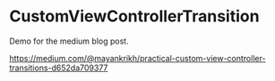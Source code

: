 # CustomViewControllerTransition
Demo for the medium blog post.

https://medium.com/@mayankrikh/practical-custom-view-controller-transitions-d652da709377
